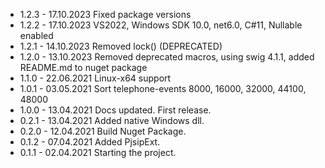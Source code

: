 
* 1.2.3   - 17.10.2023 Fixed package versions
* 1.2.2   - 17.10.2023 VS2022, Windows SDK 10.0, net6.0, C#11, Nullable enabled
* 1.2.1   - 14.10.2023 Removed lock() (DEPRECATED)
* 1.2.0   - 13.10.2023 Removed deprecated macros, using swig 4.1.1, added README.md to nuget package
* 1.1.0   - 22.06.2021 Linux-x64 support
* 1.0.1   - 03.05.2021 Sort telephone-events 8000, 16000, 32000, 44100, 48000
* 1.0.0   - 13.04.2021 Docs updated. First release.
* 0.2.1   - 13.04.2021 Added native Windows dll.
* 0.2.0   - 12.04.2021 Build Nuget Package.
* 0.1.2   - 07.04.2021 Added PjsipExt.
* 0.1.1   - 02.04.2021 Starting the project.
